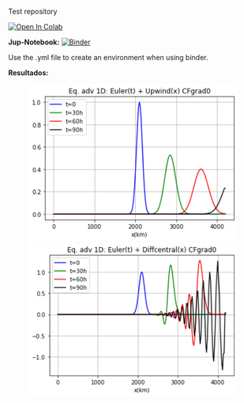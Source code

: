 
Test repository

[![Open In Colab](https://colab.research.google.com/assets/colab-badge.svg)](https://colab.research.google.com/github/JeancarloFU/test1/blob/master/test.ipynb)

**Jup-Notebook:** [![Binder](https://mybinder.org/badge_logo.svg)](https://mybinder.org/v2/gh/JeancarloFU/test1/master?filepath=test.ipynb)

Use the .yml file to create an environment when using binder.

**Resultados:**
<div align="center">
<img src="figs/Eq_adveccion_1D_Euler(t)-Upwind(x).png" width="425"/>
<img src="figs/Eq_adveccion_1D_Euler(t)-CenDiff(x).png" width="425"/>
</div>

